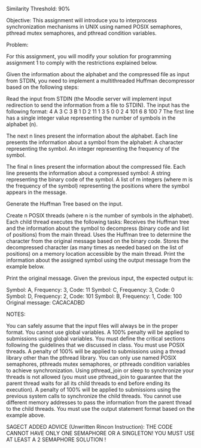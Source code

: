 Similarity Threshold: 90%


Objective:
This assignment will introduce you to interprocess synchronization mechanisms in UNIX using named POSIX semaphores, pthread mutex semaphores, and pthread condition variables.

Problem:

For this assignment, you will modify your solution for programming assignment 1 to comply with the restrictions explained below.

Given the information about the alphabet and the compressed file as input from STDIN, you need to implement a multithreaded Huffman decompressor based on the following steps:

Read the input from STDIN (the Moodle server will implement input redirection to send the information from a file to STDIN). The input has the following format:
4
A 3
C 3
B 1
D 2
11 1 3 5
0 0 2 4
101 6 8
100 7
The first line has a single integer value representing the number of symbols in the alphabet (n).

The next n lines present the information about the alphabet. Each line presents the information about a symbol from the alphabet:
A character representing the symbol.
An integer representing the frequency of the symbol.

The final n lines present the information about the compressed file. Each line presents the information about a compressed symbol:
A string representing the binary code of the symbol.
A list of m integers (where m is the frequency of the symbol) representing the positions where the symbol appears in the message.
 
Generate the Huffman Tree based on the input.

Create n POSIX threads (where n is the number of symbols in the alphabet). Each child thread executes the following tasks:
Receives the Huffman tree and the information about the symbol to decompress (binary code and list of positions) from the main thread.
Uses the Huffman tree to determine the character from the original message based on the binary code.
Stores the decompressed character (as many times as needed based on the list of positions) on a memory location accessible by the main thread.
Print the information about the assigned symbol using the output message from the example below. 

Print the original message.
Given the previous input, the expected output is:

Symbol: A, Frequency: 3, Code: 11
Symbol: C, Frequency: 3, Code: 0
Symbol: D, Frequency: 2, Code: 101
Symbol: B, Frequency: 1, Code: 100
Original message: CACACADBD

NOTES:

You can safely assume that the input files will always be in the proper format.
You cannot use global variables. A 100% penalty will be applied to submissions using global variables. 
You must define the critical sections following the guidelines that we discussed in class.
You must use POSIX threads. A penalty of 100% will be applied to submissions using a thread library other than the pthread library.
You can only use named POSIX semaphores, pthreads mutex semaphores, or pthreads condition variables to achieve synchronization. Using pthread_join or sleep to synchronize your threads is not allowed (you must use pthread_join to guarantee that the parent thread waits for all its child threads to end before ending its execution). A penalty of 100% will be applied to submissions using the previous system calls to synchronize the child threads.
You cannot use different memory addresses to pass the information from the parent thread to the child threads.
You must use the output statement format based on the example above.

SAGECT ADDED ADVICE (Unwritten Rincon Instruction): THE CODE CANNOT HAVE ONLY ONE SEMAPHORE OR A SINGLETON! YOU MUST USE AT LEAST A 2 SEMAPHORE SOLUTION !